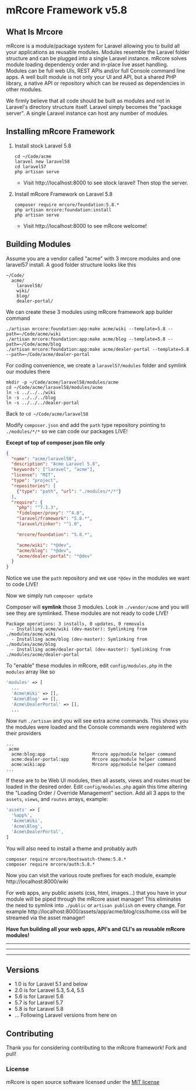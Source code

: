 # mRcore Framework v5.8

## What Is Mrcore

mRcore is a module/package system for Laravel allowing you to build all your applications as reusable modules.
Modules resemble the Laravel folder structure and can be plugged into a single Laravel instance.
mRcore solves module loading dependency order and in-place live asset handling.  Modules can be
full web UIs, REST APIs and/or full Console command line apps.  A well built module is not only your
UI and API, but a shared PHP library, a native API or repository which can be reused as dependencies in other modules.

We firmly believe that all code should be built as modules and not in Laravel's directory structure itself.
Laravel simply becomes the "package server".  A single Laravel instance can host any number of modules.



## Installing mRcore Framework

1. Install stock Laravel 5.8
	```
	cd ~/Code/acme
	laravel new laravel58
	cd laravel57
	php artisan serve
	```
	* Visit http://localhost:8000 to see stock laravel!  Then stop the server.

2. Install mRcore Framework on Laravel 5.8
	```
	composer require mrcore/foundation:5.8.*
	php artisan mrcore:foundation:install
	php artisan serve
	```
	* Visit http://localhost:8000 to see mRcore welcome!




## Building Modules

Assume you are a vendor called "acme" with 3 mrcore modules and one laravel57 install.
A good folder structure looks like this
```
~/Code/
  acme/
    laravel58/
    wiki/
    blog/
    dealer-portal/
```

We can create these 3 modules using mRcore framework app builder command
```
./artisan mrcore:foundation:app:make acme/wiki --template=5.8 --path=~/Code/acme/wiki
./artisan mrcore:foundation:app:make acme/blog --template=5.8 --path=~/Code/acme/blog
./artisan mrcore:foundation:app:make acme/dealer-portal --template=5.8 --path=~/Code/acme/dealer-portal
```

For coding convenience, we create a `laravel57/modules` folder and symlink our modules there
```
mkdir -p ~/Code/acme/laravel58/modules/acme
cd ~/Code/acme/laravel58/modules/acme
ln -s ../../../wiki
ln -s ../../../blog
ln -s ../../../dealer-portal
```
Back to `cd ~/Code/acme/laravel58`

Modify `composer.json` and add the `path` type repository pointing to `./modules/*/*` so we can code our packages LIVE!

**Except of top of composer.json file only**
```json
{
  "name": "acme/laravel58",
  "description": "Acme Laravel 5.8",
  "keywords": ["laravel", "acme"],
  "license": "MIT",
  "type": "project",
  "repositories": [
    {"type": "path", "url": "./modules/*/*"}
  ],
  "require": {
    "php": "^7.1.3",
    "fideloper/proxy": "^4.0",
    "laravel/framework": "5.8.*",
    "laravel/tinker": "^1.0",

    "mrcore/foundation": "5.8.*",

    "acme/wiki": "*@dev",
    "acme/blog": "*@dev",
    "acme/dealer-portal": "*@dev"
  }
}
```
Notice we use the `path` repository and we use `*@dev` in the modules we want to code LIVE!

Now we simply run `composer update`

Composer will **symlink** those 3 modules.  Look in `./vendor/acme` and you will see they are symlinked.  These modules are not ready to code LIVE! 
```
Package operations: 3 installs, 0 updates, 0 removals
  - Installing acme/wiki (dev-master): Symlinking from ./modules/acme/wiki
  - Installing acme/blog (dev-master): Symlinking from ./modules/acme/blog
  - Installing acme/dealer-portal (dev-master): Symlinking from ./modules/acme/dealer-portal
```

To "enable" these modules in mRcore, edit `config/modules.php` in the `modules` array like so
```php
'modules' => [
  ...
  'Acme\Wiki' => [],
  'Acme\Blog' => [],
  'Acme\DealerPortal' => [],
  ...
```

Now run `./artisan` and you will see extra acme commands.  This shows you the modules were loaded and the Console commands were registered with their providers
```
...
 acme
  acme:blog:app                  Mrcore app/module helper command
  acme:dealer-portal:app         Mrcore app/module helper command
  acme:wiki:app                  Mrcore app/module helper command
...
```

If these are to be Web UI modules, then all assets, views and routes must be loaded in the desired order.  Edit `config/modules.php` again
this time altering the "Loading Order / Override Management" section.  Add all 3 apps to the `assets`, `views`, and `routes` arrays, example:
```php
'assets' => [
  '%app%',
  'Acme\Wiki',
  'Acme\Blog',
  'Acme\DealerPortal',
]
```

You will also need to install a theme and probably auth
```
composer require mrcore/bootswatch-theme:5.8.*
composer require mrcore/auth:5.8.*
```

Now you can visit the various route prefixes for each module, example http://localhost:8000/wiki

For web apps, any public assets (css, html, images...) that you have in your module will be piped through the mRcore asset manager! This eliminates
the need to symlink into `./public` or `artisan publish` on every change.  For example http://localhost:8000/assets/app/acme/blog/css/home.css will be streamed via the asset manager!

**Have fun building all your web apps, API's and CLI's as reusable mRcore modules!**

----
----
----

## Versions

* 1.0 is for Laravel 5.1 and below
* 2.0 is for Laravel 5.3, 5.4, 5.5
* 5.6 is for Laravel 5.6
* 5.7 is for Laravel 5.7
* 5.8 is for Laravel 5.8
* ... Following Laravel versions from here on

## Contributing

Thank you for considering contributing to the mRcore framework!  Fork and pull!

### License

mRcore is open source software licensed under the [MIT license](http://mreschke.com/license/mit)
















